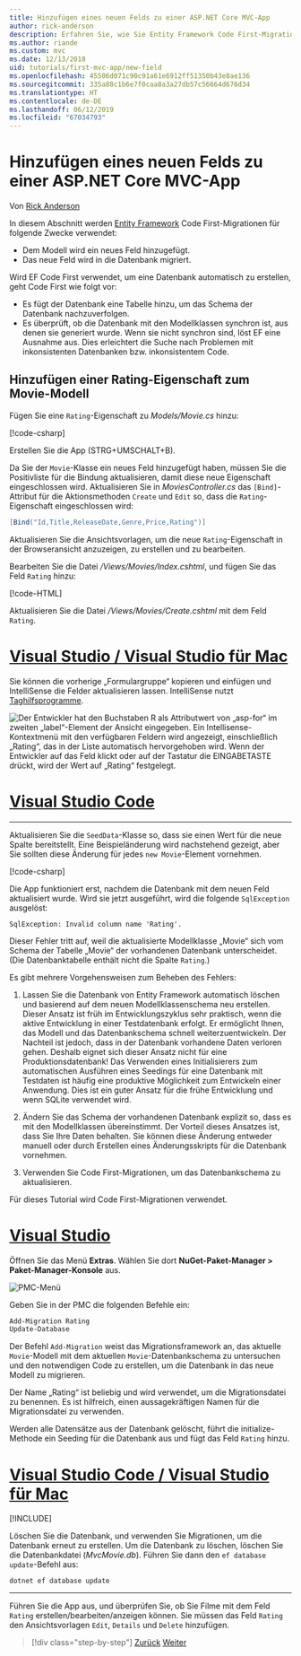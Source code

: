 ```yaml
---
title: Hinzufügen eines neuen Felds zu einer ASP.NET Core MVC-App
author: rick-anderson
description: Erfahren Sie, wie Sie Entity Framework Code First-Migrationen verwenden, um ein neues Feld zu einem Modell hinzuzufügen und diese Änderung an eine Datenbank zu migrieren.
ms.author: riande
ms.custom: mvc
ms.date: 12/13/2018
uid: tutorials/first-mvc-app/new-field
ms.openlocfilehash: 45506d071c90c91a61e6912ff51350b43e8ae136
ms.sourcegitcommit: 335a88c1b6e7f0caa8a3a27db57c56664d676d34
ms.translationtype: HT
ms.contentlocale: de-DE
ms.lasthandoff: 06/12/2019
ms.locfileid: "67034793"
---
```

# <a name="add-a-new-field-to-an-aspnet-core-mvc-app"></a>Hinzufügen eines neuen Felds zu einer ASP.NET Core MVC-App

Von [Rick Anderson](https://twitter.com/RickAndMSFT)

In diesem Abschnitt werden [Entity Framework](/ef/core/get-started/aspnetcore/new-db) Code First-Migrationen für folgende Zwecke verwendet:

* Dem Modell wird ein neues Feld hinzugefügt.
* Das neue Feld wird in die Datenbank migriert.

Wird EF Code First verwendet, um eine Datenbank automatisch zu erstellen, geht Code First wie folgt vor:

* Es fügt der Datenbank eine Tabelle hinzu, um das Schema der Datenbank nachzuverfolgen.
* Es überprüft, ob die Datenbank mit den Modellklassen synchron ist, aus denen sie generiert wurde. Wenn sie nicht synchron sind, löst EF eine Ausnahme aus. Dies erleichtert die Suche nach Problemen mit inkonsistenten Datenbanken bzw. inkonsistentem Code.

## <a name="add-a-rating-property-to-the-movie-model"></a>Hinzufügen einer Rating-Eigenschaft zum Movie-Modell

Fügen Sie eine `Rating`-Eigenschaft zu *Models/Movie.cs* hinzu:

[!code-csharp[](~/tutorials/first-mvc-app/start-mvc/sample/MvcMovie22/Models/MovieDateRating.cs?highlight=13&name=snippet)]

Erstellen Sie die App (STRG+UMSCHALT+B).

Da Sie der `Movie`-Klasse ein neues Feld hinzugefügt haben, müssen Sie die Positivliste für die Bindung aktualisieren, damit diese neue Eigenschaft eingeschlossen wird. Aktualisieren Sie in *MoviesController.cs* das `[Bind]`-Attribut für die Aktionsmethoden `Create` und `Edit` so, dass die `Rating`-Eigenschaft eingeschlossen wird:

```csharp
[Bind("Id,Title,ReleaseDate,Genre,Price,Rating")]
   ```

Aktualisieren Sie die Ansichtsvorlagen, um die neue `Rating`-Eigenschaft in der Browseransicht anzuzeigen, zu erstellen und zu bearbeiten.

Bearbeiten Sie die Datei */Views/Movies/Index.cshtml*, und fügen Sie das Feld `Rating` hinzu:

[!code-HTML[](~/tutorials/first-mvc-app/start-mvc/sample/MvcMovie22/Views/Movies/IndexGenreRating.cshtml?highlight=16,38&range=24-64)]

Aktualisieren Sie die Datei */Views/Movies/Create.cshtml* mit dem Feld `Rating`.

# <a name="visual-studio--visual-studio-for-mactabvisual-studiovisual-studio-mac"></a>[Visual Studio / Visual Studio für Mac](#tab/visual-studio+visual-studio-mac)

Sie können die vorherige „Formulargruppe“ kopieren und einfügen und IntelliSense die Felder aktualisieren lassen. IntelliSense nutzt [Taghilfsprogramme](xref:mvc/views/tag-helpers/intro).

![Der Entwickler hat den Buchstaben R als Attributwert von „asp-for“ im zweiten „label“-Element der Ansicht eingegeben. Ein Intellisense-Kontextmenü mit den verfügbaren Feldern wird angezeigt, einschließlich „Rating“, das in der Liste automatisch hervorgehoben wird. Wenn der Entwickler auf das Feld klickt oder auf der Tastatur die EINGABETASTE drückt, wird der Wert auf „Rating“ festgelegt.](new-field/_static/cr.png)

# <a name="visual-studio-codetabvisual-studio-code"></a>[Visual Studio Code](#tab/visual-studio-code)

<!-- This tab intentionally left blank. -->

---

Aktualisieren Sie die `SeedData`-Klasse so, dass sie einen Wert für die neue Spalte bereitstellt. Eine Beispieländerung wird nachstehend gezeigt, aber Sie sollten diese Änderung für jedes `new Movie`-Element vornehmen.

[!code-csharp[](start-mvc/sample/MvcMovie/Models/SeedDataRating.cs?name=snippet1&highlight=6)]

Die App funktioniert erst, nachdem die Datenbank mit dem neuen Feld aktualisiert wurde. Wird sie jetzt ausgeführt, wird die folgende `SqlException` ausgelöst:

`SqlException: Invalid column name 'Rating'.`

Dieser Fehler tritt auf, weil die aktualisierte Modellklasse „Movie“ sich vom Schema der Tabelle „Movie“ der vorhandenen Datenbank unterscheidet. (Die Datenbanktabelle enthält nicht die Spalte `Rating`.)

Es gibt mehrere Vorgehensweisen zum Beheben des Fehlers:

1. Lassen Sie die Datenbank von Entity Framework automatisch löschen und basierend auf dem neuen Modellklassenschema neu erstellen. Dieser Ansatz ist früh im Entwicklungszyklus sehr praktisch, wenn die aktive Entwicklung in einer Testdatenbank erfolgt. Er ermöglicht Ihnen, das Modell und das Datenbankschema schnell weiterzuentwickeln. Der Nachteil ist jedoch, dass in der Datenbank vorhandene Daten verloren gehen. Deshalb eignet sich dieser Ansatz nicht für eine Produktionsdatenbank! Das Verwenden eines Initialisierers zum automatischen Ausführen eines Seedings für eine Datenbank mit Testdaten ist häufig eine produktive Möglichkeit zum Entwickeln einer Anwendung. Dies ist ein guter Ansatz für die frühe Entwicklung und wenn SQLite verwendet wird.

2. Ändern Sie das Schema der vorhandenen Datenbank explizit so, dass es mit den Modellklassen übereinstimmt. Der Vorteil dieses Ansatzes ist, dass Sie Ihre Daten behalten. Sie können diese Änderung entweder manuell oder durch Erstellen eines Änderungsskripts für die Datenbank vornehmen.

3. Verwenden Sie Code First-Migrationen, um das Datenbankschema zu aktualisieren.

Für dieses Tutorial wird Code First-Migrationen verwendet.

# <a name="visual-studiotabvisual-studio"></a>[Visual Studio](#tab/visual-studio)

Öffnen Sie das Menü **Extras**. Wählen Sie dort **NuGet-Paket-Manager > Paket-Manager-Konsole** aus.

  ![PMC-Menü](adding-model/_static/pmc.png)

Geben Sie in der PMC die folgenden Befehle ein:

```powershell
Add-Migration Rating
Update-Database
```

Der Befehl `Add-Migration` weist das Migrationsframework an, das aktuelle `Movie`-Modell mit dem aktuellen `Movie`-Datenbankschema zu untersuchen und den notwendigen Code zu erstellen, um die Datenbank in das neue Modell zu migrieren.

Der Name „Rating“ ist beliebig und wird verwendet, um die Migrationsdatei zu benennen. Es ist hilfreich, einen aussagekräftigen Namen für die Migrationsdatei zu verwenden.

Werden alle Datensätze aus der Datenbank gelöscht, führt die initialize-Methode ein Seeding für die Datenbank aus und fügt das Feld `Rating` hinzu.

# <a name="visual-studio-code--visual-studio-for-mactabvisual-studio-codevisual-studio-mac"></a>[Visual Studio Code / Visual Studio für Mac](#tab/visual-studio-code+visual-studio-mac)

[!INCLUDE[](~/includes/RP-mvc-shared/sqlite-warn.md)]

Löschen Sie die Datenbank, und verwenden Sie Migrationen, um die Datenbank erneut zu erstellen. Um die Datenbank zu löschen, löschen Sie die Datenbankdatei (*MvcMovie.db*). Führen Sie dann den `ef database update`-Befehl aus:

```console
dotnet ef database update
```

---
<!-- End of VS tabs -->

Führen Sie die App aus, und überprüfen Sie, ob Sie Filme mit dem Feld `Rating` erstellen/bearbeiten/anzeigen können. Sie müssen das Feld `Rating` den Ansichtsvorlagen `Edit`, `Details` und `Delete` hinzufügen.

> [!div class="step-by-step"]
> [Zurück](search.md)
> [Weiter](validation.md)
